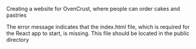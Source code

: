 Creating a website for OvenCrust, where people can order cakes and pastries

The error message indicates that the index.html file, which is required for the React app to start, is missing. This file should be located in the public directory

